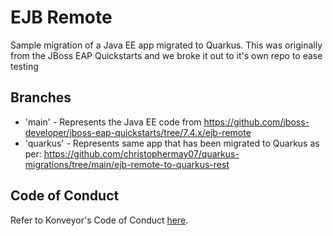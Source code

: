 # EJB Remote
Sample migration of a Java EE app migrated to Quarkus.
This was originally from the JBoss EAP Quickstarts and we broke it out to it's own repo to ease testing

## Branches
* 'main' - Represents the Java EE code from https://github.com/jboss-developer/jboss-eap-quickstarts/tree/7.4.x/ejb-remote
* 'quarkus' - Represents same app that has been migrated to Quarkus as per: https://github.com/christophermay07/quarkus-migrations/tree/main/ejb-remote-to-quarkus-rest

## Code of Conduct
Refer to Konveyor's Code of Conduct [here](https://github.com/konveyor/community/blob/main/CODE_OF_CONDUCT.md).
